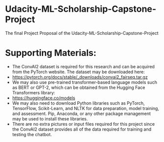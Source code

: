 # Udacity-ML-Scholarship-Capstone-Project
The final Project Proposal of the Udacity-ML-Scholarship-Capstone-Project

# Supporting Materials:  
- The ConvAI2 dataset is required for this research and can be acquired from the PyTorch website. The dataset may be downloaded here:
 - https://pytorch.org/docs/stable/_downloads/convai2_fairseq.tar.gz
- We may also use pre-trained transformer-based language models such as BERT or GPT-2, which can be obtained from the Hugging Face Transformers library:
 - https://huggingface.co/models
- We may also need to download Python libraries such as PyTorch, TensorFlow, Scikit-Learn, and NLTK for data preparation, model training, and assessment. Pip, Anaconda, or any other package management may be used to install these libraries.
- There are no extra pictures or input files required for this project since the ConvAI2 dataset provides all of the data required for training and testing the chatbot.
